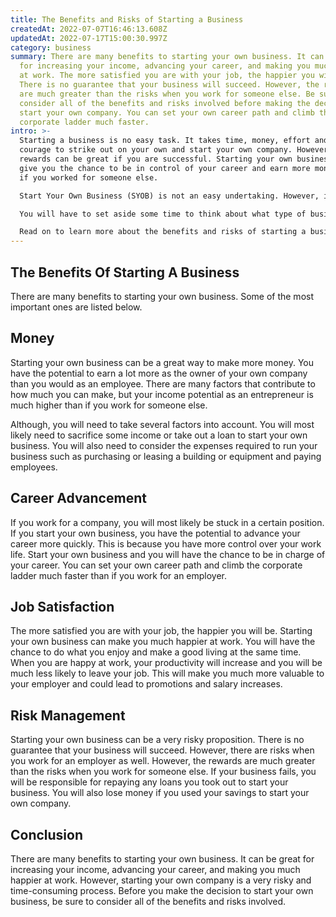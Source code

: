 ```yaml
---
title: The Benefits and Risks of Starting a Business
createdAt: 2022-07-07T16:46:13.608Z
updatedAt: 2022-07-17T15:00:30.997Z
category: business
summary: There are many benefits to starting your own business. It can be great
  for increasing your income, advancing your career, and making you much happier
  at work. The more satisfied you are with your job, the happier you will be.
  There is no guarantee that your business will succeed. However, the rewards
  are much greater than the risks when you work for someone else. Be sure to
  consider all of the benefits and risks involved before making the decision to
  start your own company. You can set your own career path and climb the
  corporate ladder much faster.
intro: >-
  Starting a business is no easy task. It takes time, money, effort and
  courage to strike out on your own and start your own company. However, the
  rewards can be great if you are successful. Starting your own business will
  give you the chance to be in control of your career and earn more money than
  if you worked for someone else. 

  Start Your Own Business (SYOB) is not an easy undertaking. However, it offers many benefits that cannot be obtained from any other source of employment. There are several considerations before you take this step; it requires careful planning and preparation.

  You will have to set aside some time to think about what type of business you want to start and why you want to do it. This article will help you answer those questions and determine if starting a business is right for you at this point in your life.

  Read on to learn more about the benefits and risks of starting a business so you can make the right choice for your personal situation
---
```


## The Benefits Of Starting A Business

There are many benefits to starting your own business. Some of the most important ones are listed below.

## Money

Starting your own business can be a great way to make more money. You have the potential to earn a lot more as the owner of your own company than you would as an employee. There are many factors that contribute to how much you can make, but your income potential as an entrepreneur is much higher than if you work for someone else.

Although, you will need to take several factors into account. You will most likely need to sacrifice some income or take out a loan to start your own business. You will also need to consider the expenses required to run your business such as purchasing or leasing a building or equipment and paying employees.

## Career Advancement

If you work for a company, you will most likely be stuck in a certain position. If you start your own business, you have the potential to advance your career more quickly. This is because you have more control over your work life.
Start your own business and you will have the chance to be in charge of your career. You can set your own career path and climb the corporate ladder much faster than if you work for an employer.

## Job Satisfaction

The more satisfied you are with your job, the happier you will be. Starting your own business can make you much happier at work. You will have the chance to do what you enjoy and make a good living at the same time.
When you are happy at work, your productivity will increase and you will be much less likely to leave your job. This will make you much more valuable to your employer and could lead to promotions and salary increases.

## Risk Management

Starting your own business can be a very risky proposition. There is no guarantee that your business will succeed. However, there are risks when you work for an employer as well.
However, the rewards are much greater than the risks when you work for someone else.
If your business fails, you will be responsible for repaying any loans you took out to start your business. You will also lose money if you used your savings to start your own company.

## Conclusion

There are many benefits to starting your own business. It can be great for increasing your income, advancing your career, and making you much happier at work. However, starting your own company is a very risky and time-consuming process. Before you make the decision to start your own business, be sure to consider all of the benefits and risks involved.
